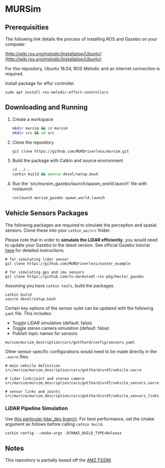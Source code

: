# MURSim


## Prerequisities

The following link details the process of installing ROS and Gazebo on your computer:

[http://wiki.ros.org/melodic/Installation/Ubuntu](http://wiki.ros.org/melodic/Installation/Ubuntu)

For this repository, Ubuntu 18.04, ROS Melodic and an internet connection is required.

Install package for effor controller.

```
sudo apt install ros-melodic-effort-controllers
```

## Downloading and Running


1. Create a workspace

    ```bash
    mkdir mursim && cd mursim
    mkdir src && cd src
    ```

2. Clone the repository

    ```bash
    git clone https://github.com/MURDriverless/mursim.git
    ```

3. Build the package with Catkin and source environment

    ```bash
    cd ../..
    catkin build && source devel/setup.bash
    ```

4. Run the 'src/mursim_gazebo/launch/spawn_world.launch' file with roslaunch
    ```bash
    roslaunch mursim_gazebo spawn_world.launch
    ```

## Vehicle Sensors Packages
The following packages are required to simulate the perception and spatial sensors.
Clone these into your `catkin_ws/src` folder.

Please note that in order to **simulate the LiDAR efficiently**, you would need to update your Gazebo to the latest version.
See official Gazebo tutorial [here](http://gazebosim.org/tutorials?cat=install&tut=install_ubuntu&ver=9.0) for detailed instructions.

```
# for simulating lidar sensor
git clone https://github.com/MURDriverless/ouster_example

# for simulating gps and imu sensors
git clone https://github.com/tu-darmstadt-ros-pkg/hector_gazebo
```

Assuming you have `catkin tools`, build the packages.
```
catkin build
source devel/setup.bash
```

Certain key options of the sensor suite can be updated with the following `yaml` file.
This includes:
* Toggle LiDAR simulation (default: false)
* Toggle stereo camera simulation (default: false)
* Publish topic names for sensors
```
mursim/mursim_description/cars/gotthard/config/sensors.yaml
```

Other sensor specific configurations would need to be made directly in the `.xacro` files.
```
# main vehicle definition
src/mursim/mursim_description/cars/gotthard/urdf/vehicle.xacro

# lidar link/joint and stereo camera
src/mursim/mursim_description/cars/gotthard/urdf/vehicle_sensors.xacro

# sensor links and joints
src/mursim/mursim_description/cars/gotthard/urdf/vehicle_sensors_links.xacro
```

### LiDAR Pipeline Simulation

Use [this particular lidar_dev branch](https://github.com/MURDriverless/lidar_dev/tree/task-262-lidar-sim). For best performance, set the cmake argument as follows before calling `catkin build`.
```
catkin config --cmake-args -DCMAKE_BUILD_TYPE=Release
```

## Notes

This repository is partially based off the [AMZ FSSIM](https://github.com/AMZ-Driverless/fssim).
